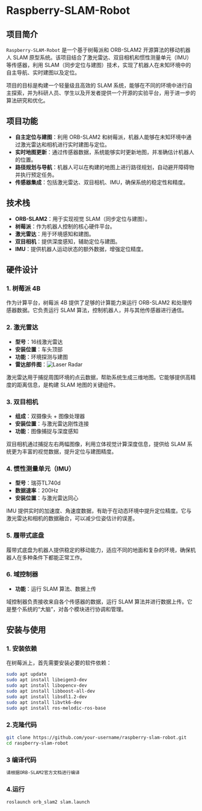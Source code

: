 
# Raspberry-SLAM-Robot

## 项目简介

`Raspberry-SLAM-Robot` 是一个基于树莓派和 ORB-SLAM2 开源算法的移动机器人 SLAM 原型系统。该项目结合了激光雷达、双目相机和惯性测量单元（IMU）等传感器，利用 SLAM（同步定位与建图）技术，实现了机器人在未知环境中的自主导航、实时建图以及定位。

项目的目标是构建一个轻量级且高效的 SLAM 系统，能够在不同的环境中进行自主探索，并为科研人员、学生以及开发者提供一个开源的实验平台，用于进一步的算法研究和优化。

## 项目功能

- **自主定位与建图**：利用 ORB-SLAM2 和树莓派，机器人能够在未知环境中通过激光雷达和相机进行实时建图与定位。
- **实时地图更新**：通过传感器数据，系统能够实时更新地图，并准确估计机器人的位置。
- **路径规划与导航**：机器人可以在构建的地图上进行路径规划，自动避开障碍物并执行预定任务。
- **传感器集成**：包括激光雷达、双目相机、IMU，确保系统的稳定性和精度。

## 技术栈

- **ORB-SLAM2**：用于实现视觉 SLAM（同步定位与建图）。
- **树莓派**：作为机器人控制的核心硬件平台。
- **激光雷达**：用于环境感知和建图。
- **双目相机**：提供深度感知，辅助定位与建图。
- **IMU**：提供机器人运动状态的额外数据，增强定位精度。
  
## 硬件设计

### 1. 树莓派 4B

作为计算平台，树莓派 4B 提供了足够的计算能力来运行 ORB-SLAM2 和处理传感器数据。它负责运行 SLAM 算法，控制机器人，并与其他传感器进行通信。

### 2. 激光雷达

- **型号**：16线激光雷达
- **安装位置**：车头顶部
- **功能**：环境探测与建图
- **雷达部件图**：![Laser Radar](./docs/images/laser-radar.png)

激光雷达用于捕捉周围环境的点云数据，帮助系统生成三维地图。它能够提供高精度的距离信息，是构建 SLAM 地图的关键组件。

### 3. 双目相机

- **组成**：双摄像头 + 图像处理器
- **安装位置**：与激光雷达刚性连接
- **功能**：图像捕捉与深度感知

双目相机通过捕捉左右两幅图像，利用立体视觉计算深度信息，提供给 SLAM 系统更为丰富的视觉数据，提升定位与建图精度。

### 4. 惯性测量单元（IMU）

- **型号**：瑞芬TL740d
- **数据速率**：200Hz
- **安装位置**：与激光雷达同心

IMU 提供实时的加速度、角速度数据，有助于在动态环境中提升定位精度。它与激光雷达和相机的数据融合，可以减少位姿估计的误差。

### 5. 履带式底盘

履带式底盘为机器人提供稳定的移动能力，适应不同的地面和复杂的环境，确保机器人在多种条件下都能正常工作。

### 6. 域控制器

- **功能**：运行 SLAM 算法、数据上传

域控制器负责接收来自各个传感器的数据，运行 SLAM 算法并进行数据上传。它是整个系统的“大脑”，对各个模块进行协调和管理。

## 安装与使用

### 1. 安装依赖

在树莓派上，首先需要安装必要的软件依赖：

```bash
sudo apt update
sudo apt install libeigen3-dev
sudo apt install libopencv-dev
sudo apt install libboost-all-dev
sudo apt install libsdl1.2-dev
sudo apt install libvtk6-dev
sudo apt install ros-melodic-ros-base
```

### 2.克隆代码
```bash
git clone https://github.com/your-username/raspberry-slam-robot.git
cd raspberry-slam-robot
```

### 3 编译代码
```bash
请根据ORB-SLAM2官方文档进行编译
```

### 4.运行
```bash
roslaunch orb_slam2 slam.launch
```

